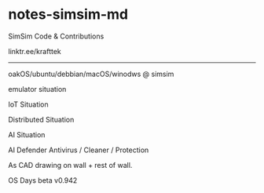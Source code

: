 # notes-simsim-md
SimSim Code & Contributions

linktr.ee/krafttek


------------
oakOS/ubuntu/debbian/macOS/winodws @ simsim

emulator situation

IoT Situation

Distributed Situation

AI Situation

AI Defender Antivirus / Cleaner / Protection

As CAD drawing on wall + rest of wall.

OS Days beta v0.942
